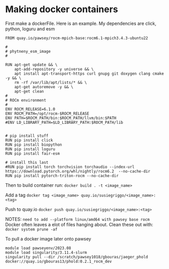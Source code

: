 # Making docker containers 

First make a dockerFile. Here is an example. My dependencies are click, python, loguru and esm 

```
FROM quay.io/pawsey/rocm-mpich-base:rocm6.1-mpich3.4.3-ubuntu22

#
# phytneny_esm_image  
#

RUN apt-get update && \
    apt-add-repository -y universe && \
    apt install apt-transport-https curl gnupg git doxygen clang cmake -y && \
    rm -rf /var/lib/apt/lists/* && \
    apt-get autoremove -y && \
    apt-get clean
#
# ROCm environment
#
ENV ROCM_RELEASE=6.1.0
ENV ROCM_PATH=/opt/rocm-$ROCM_RELEASE
ENV PATH=$ROCM_PATH/bin:$ROCM_PATH/llvm/bin:$PATH
#ENV LD_LIBRARY_PATH=$LD_LIBRARY_PATH:$ROCM_PATH/lib


# pip install stuff 
RUN pip install click
RUN pip install biopython 
RUN pip install loguru 
RUN pip install fair-esm 

# install this last 
#RUN pip install torch torchvision torchaudio --index-url https://download.pytorch.org/whl/nightly/rocm6.2  --no-cache-dir
RUN pip install pytorch-triton-rocm --no-cache-dir
```


Then to build container run: 
```docker build . -t <image_name>```

Add a tag 
```docker tag <image_name> quay.io/susiegriggo/<image_name>:<tag>```

Push to quay.io 
```docker push quay.io/susiegriggo/<image_name>:<tag>``` 

NOTES: 
```need to add --platform linux/amd64 with pawsey base rocm``` <br/>
Docker often leaves a elot of files hanging about. Clean these out with: 
```docker system prune -af``` 


To pull a docker image later onto pawsey 

```
module load pawseyenv/2023.08
module load singularity/3.11.4-slurm 
singularity pull --dir /scratch/pawsey1018/gbouras/jaeger_phold docker://quay.io/gbouras13/phold:0.2.1_rocm_dev
```
